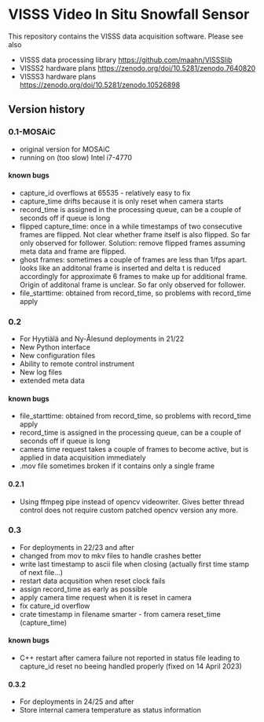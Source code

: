 # VISSS Video In Situ Snowfall Sensor
This repository contains the VISSS data acquisition software. Please see also
* VISSS data processing library https://github.com/maahn/VISSSlib
* VISSS2 hardware plans https://zenodo.org/doi/10.5281/zenodo.7640820
* VISSS3 hardware plans https://zenodo.org/doi/10.5281/zenodo.10526898

## Version history

### 0.1-MOSAiC
 * original version for MOSAiC
 * running on (too slow) Intel i7-4770

#### known bugs

* capture_id overflows at 65535 - relatively easy to fix
* capture_time drifts because it is only reset when camera starts
* record_time is assigned in the processing queue, can be a couple of seconds 
  off if queue is long
* flipped capture_time: once in a while timestamps of two consecutive frames are 
  flipped. Not clear whether frame itself is also flipped. So far only 
  observed for follower. Solution: remove flipped frames assuming meta data 
  and frame are flipped.
* ghost frames: sometimes a couple of frames are less than 1/fps apart. 
  looks like an additonal frame is inserted and delta t is reduced accordingly
  for approximate 6 frames to make up for additional frame. Origin of additonal 
  frame is unclear. So far only observed for follower.
* file_starttime: obtained from record_time, so problems with record_time apply 

### 0.2
 * For Hyytiälä and Ny-Ålesund deployments in 21/22
 * New Python interface
 * New configuration files
 * Ability to remote control instrument
 * New log files
 * extended meta data

#### known bugs
* file_starttime: obtained from record_time, so problems with record_time apply 
* record_time is assigned in the processing queue, can be a couple of seconds 
  off if queue is long
* camera time request takes a couple of frames to become active, but is applied
  in data acquisition immediately 
* .mov file sometimes broken if it contains only a single frame

#### 0.2.1
* Using ffmpeg pipe instead of opencv videowriter. Gives better thread control 
  does not require custom patched opencv version any more. 


### 0.3
 * For deployments in 22/23 and after
 * changed from mov to mkv files to handle crashes better
 * write last timestamp to ascii file when closing (actually first time stamp of next file...)
 * restart data acqusition when reset clock fails
 * assign record_time as early as possible
 * apply camera time request when it is reset in camera 
 * fix cature_id overflow
 * crate timestamp in filename smarter - from camera reset_time (capture_time)

#### known bugs
* C++ restart after camera failure not reported in status file leading to capture_id reset no beeing handled properly (fixed on 14 April 2023)

#### 0.3.2
* For deployments in 24/25 and after
* Store internal camera temperature as status information
